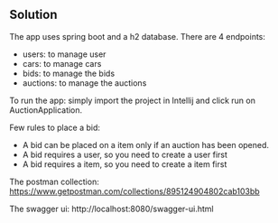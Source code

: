 ## Solution
The app uses spring boot and a h2 database.
There are 4 endpoints:
 - users: to manage user
 - cars: to manage cars
 - bids: to manage the bids
 - auctions: to manage the auctions

To run the app: simply import the project in Intellij and click run on AuctionApplication.

Few rules to place a bid:
- A bid can be placed on a item only if an auction has been opened.
- A bid requires a user, so you need to create a user first
- A bid requires a item, so you need to create a item first

The postman collection:
https://www.getpostman.com/collections/895124904802cab103bb

The swagger ui:
http://localhost:8080/swagger-ui.html


